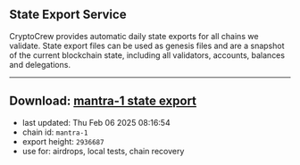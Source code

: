 ## State Export Service
CryptoCrew provides automatic daily state exports for all chains we validate. State export files can be used as genesis files and are a snapshot of the current blockchain state, including all validators, accounts, balances and delegations.

---
**Download: [mantra-1 state export](https://dl-eu2.ccvalidators.com/SERVICE/mantrachain/mantra-1_export_2936687.json)**
---

- last updated: Thu Feb 06 2025 08:16:54
- chain id: `mantra-1`
- export height: `2936687`
- use for: airdrops, local tests, chain recovery
